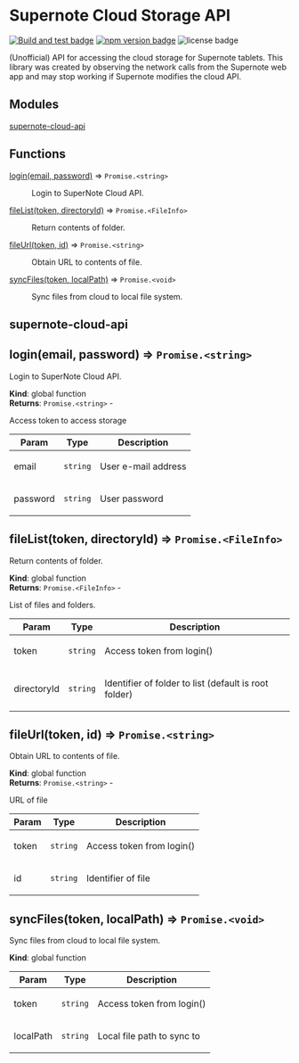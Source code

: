 # Supernote Cloud Storage API

[![Build and test badge](https://github.com/adrianba/supernote-cloud-api/actions/workflows/build.yml/badge.svg)](https://github.com/adrianba/supernote-cloud-api/actions/workflows/build.yml) [![npm version badge](https://img.shields.io/npm/v/supernote-cloud-api)](https://www.npmjs.com/package/supernote-cloud-api) ![license badge](https://img.shields.io/github/license/adrianba/supernote-cloud-api)

(Unofficial) API for accessing the cloud storage for Supernote tablets. This library was created by
observing the network calls from the Supernote web app and may stop working if Supernote modifies
the cloud API.

## Modules

<dl>
<dt><a href="#module_supernote-cloud-api">supernote-cloud-api</a></dt>
<dd></dd>
</dl>

## Functions

<dl>
<dt><a href="#login">login(email, password)</a> ⇒ <code>Promise.&lt;string&gt;</code></dt>
<dd><p>Login to SuperNote Cloud API.</p></dd>
<dt><a href="#fileList">fileList(token, directoryId)</a> ⇒ <code>Promise.&lt;FileInfo&gt;</code></dt>
<dd><p>Return contents of folder.</p></dd>
<dt><a href="#fileUrl">fileUrl(token, id)</a> ⇒ <code>Promise.&lt;string&gt;</code></dt>
<dd><p>Obtain URL to contents of file.</p></dd>
<dt><a href="#syncFiles">syncFiles(token, localPath)</a> ⇒ <code>Promise.&lt;void&gt;</code></dt>
<dd><p>Sync files from cloud to local file system.</p></dd>
</dl>

<a name="module_supernote-cloud-api"></a>

## supernote-cloud-api
<a name="login"></a>

## login(email, password) ⇒ <code>Promise.&lt;string&gt;</code>
<p>Login to SuperNote Cloud API.</p>

**Kind**: global function  
**Returns**: <code>Promise.&lt;string&gt;</code> - <p>Access token to access storage</p>  

| Param | Type | Description |
| --- | --- | --- |
| email | <code>string</code> | <p>User e-mail address</p> |
| password | <code>string</code> | <p>User password</p> |

<a name="fileList"></a>

## fileList(token, directoryId) ⇒ <code>Promise.&lt;FileInfo&gt;</code>
<p>Return contents of folder.</p>

**Kind**: global function  
**Returns**: <code>Promise.&lt;FileInfo&gt;</code> - <p>List of files and folders.</p>  

| Param | Type | Description |
| --- | --- | --- |
| token | <code>string</code> | <p>Access token from login()</p> |
| directoryId | <code>string</code> | <p>Identifier of folder to list (default is root folder)</p> |

<a name="fileUrl"></a>

## fileUrl(token, id) ⇒ <code>Promise.&lt;string&gt;</code>
<p>Obtain URL to contents of file.</p>

**Kind**: global function  
**Returns**: <code>Promise.&lt;string&gt;</code> - <p>URL of file</p>  

| Param | Type | Description |
| --- | --- | --- |
| token | <code>string</code> | <p>Access token from login()</p> |
| id | <code>string</code> | <p>Identifier of file</p> |

<a name="syncFiles"></a>

## syncFiles(token, localPath) ⇒ <code>Promise.&lt;void&gt;</code>
<p>Sync files from cloud to local file system.</p>

**Kind**: global function  

| Param | Type | Description |
| --- | --- | --- |
| token | <code>string</code> | <p>Access token from login()</p> |
| localPath | <code>string</code> | <p>Local file path to sync to</p> |

